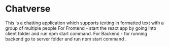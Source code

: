# Chatverse
This is a chatting application which supports texting in formatted text with a group of multiple people
For Frontend - start the react app by going into client folder and run npm start command.
For Backend -  for running backend go to server folder and run npm start command .

